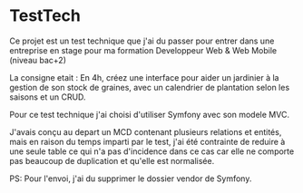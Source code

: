 # TestTech

Ce projet est un test technique que j'ai du passer pour entrer dans une entreprise en stage pour ma formation 
Developpeur Web & Web Mobile (niveau bac+2)

La consigne etait : 
En 4h, créez une interface pour aider un jardinier à la gestion de son stock de graines, avec un calendrier de plantation selon les saisons et un CRUD.


Pour ce test technique j'ai choisi d'utiliser Symfony avec son modele MVC.


J'avais conçu au depart un MCD contenant plusieurs relations et entités,
mais en raison du temps imparti par le test, j'ai été contrainte de reduire à une seule table
ce qui n'a pas d'incidence dans ce cas car elle ne 
comporte pas beaucoup de duplication et qu'elle est normalisée.

PS: Pour l'envoi, j'ai du supprimer le dossier vendor de Symfony.
